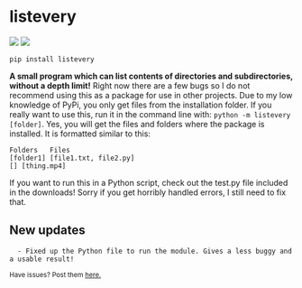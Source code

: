 # listevery
![](https://shields.io/badge/pypi-0.1.5-blue) ![](https://shields.io/badge/made%20with-python-lightgray)
```
pip install listevery
```

__A small program which can list contents of directories and subdirectories, without a depth limit!__ Right now there are a few bugs so I do not recommend using this as a package for use in other projects. Due to my low knowledge of PyPi, you only get files from the installation folder. If you really want to use this, run it in the command line with: `python -m listevery [folder]`. Yes, you will get the files and folders where the package is installed. It is formatted similar to this:
```
Folders   Files
[folder1] [file1.txt, file2.py]
[] [thing.mp4]
```
If you want to run this in a Python script, check out the test.py file included in the downloads! Sorry if you get horribly handled errors, I still need to fix that.

## New updates
```
  - Fixed up the Python file to run the module. Gives a less buggy and a usable result!
```

<sub>Have issues? Post them <a href='https://github.com/themysticsavages/listevery/issues/new/choose'>here.</sub>
